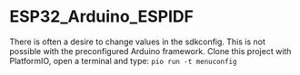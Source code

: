 # ESP32_Arduino_ESPIDF
There is often a desire to change values in the sdkconfig. This is not possible with the preconfigured Arduino framework.
Clone this project with PlatformIO, open a terminal and type: ``pio run -t menuconfig``
